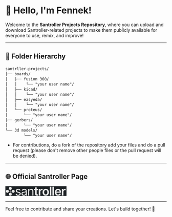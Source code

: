 # 🦊 Hello, I'm Fennek!

Welcome to the **Santroller Projects Repository**, where you can upload and download Santroller-related projects to make them publicly available for everyone to use, remix, and improve!

---

## 📁 Folder Hierarchy

```
santrller-projects/
├── boards/
│   ├── fusion 360/
│   │    └── "your user name"/
│   ├── kicad/
│   │    └── "your user name"/
│   ├── easyeda/
│   │    └── "your user name"/
│   └── proteus/
│       └── "your user name"/
├── gerbers/
│       └── "your user name"/
└── 3d models/
        └── "your user name"/
```

- For contributions, do a fork of the repository add your files and do a pull request (please don't remove other people files or the pull request will be denied).

---

## 🌐 Official Santroller Page

<a href="https://santroller.com">
  <img src="santroller_logo.png" alt="Santroller" height="30"/>
</a>


---

Feel free to contribute and share your creations. Let's build together! 🚀

